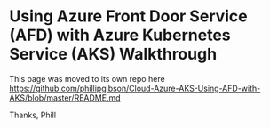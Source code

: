 # Using Azure Front Door Service (AFD) with Azure Kubernetes Service (AKS) Walkthrough

This page was moved to its own repo here https://github.com/phillipgibson/Cloud-Azure-AKS-Using-AFD-with-AKS/blob/master/README.md

Thanks,
Phill
